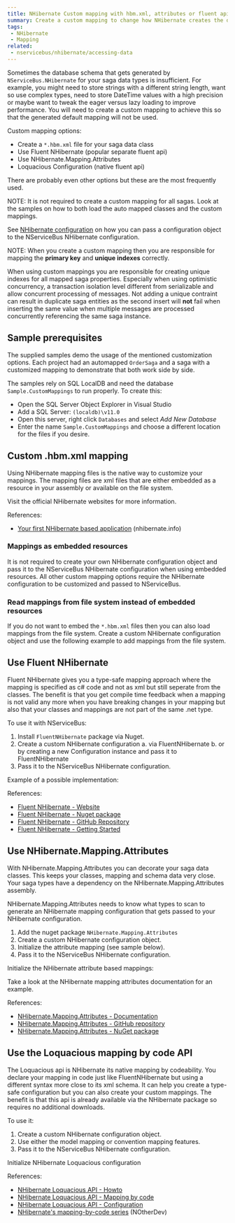 ```yaml
---
title: NHibernate Custom mapping with hbm.xml, attributes or fluent api
summary: Create a custom mapping to change how NHibernate creates the database schema using different techniques.
tags:
 - NHibernate
 - Mapping
related:
 - nservicebus/nhibernate/accessing-data
---
```



Sometimes the database schema that gets generated by `NServiceBus.NHibernate` for your saga data types is insufficient. For example, you might need to store strings with a different string length, want so use complex types, need to store DateTime values with a high precision or maybe want to tweak the eager versus lazy loading to improve performance. You will need to create a custom mapping to achieve this so that the generated default mapping will not be used.

Custom mapping options:

* Create a `*.hbm.xml` file for your saga data class
* Use Fluent NHibernate (popular separate fluent api)
* Use NHibernate.Mapping.Attributes
* Loquacious Configuration (native fluent api)

There are probably even other options but these are the most frequently used.

NOTE: It is not required to create a custom mapping for all sagas. Look at the samples on how to both load the auto mapped classes and the custom mappings. 


See [NHibernate configuration](configuration.md) on how you can pass a configuration object to the NServiceBus NHibernate configuration.

NOTE: When you create a custom mapping then you are responsible for mapping the **primary key** and **unique indexes** correctly.

When using custom mappings you are responsible for creating unique indexes for all mapped saga properties. Especially when using optimistic concurrency, a transaction isolation level different from serializable and allow concurrent processing of messages.
Not adding a unique contraint can result in duplicate saga entities as the second insert will **not** fail when inserting the same value when multiple messages are processed concurrently referencing the same saga instance.

## Sample prerequisites

The supplied samples demo the usage of the mentioned customization options. Each project had an automapped `OrderSaga` and a saga with a customized mapping to demonstrate that both work side by side.

The samples rely on SQL LocalDB and need the database `Sample.CustomMappings` to run properly. To create this:

- Open the SQL Server Object Explorer in Visual Studio
- Add a SQL Server: `(localdb)\v11.0`
- Open this server, right click `Databases` and select *Add New Database*
- Enter the name `Sample.CustomMappings` and choose a different location for the files if you desire.


## Custom .hbm.xml mapping

Using NHibernate mapping files is the native way to customize your mappings. The mapping files are xml files that are either embedded as a resource in your assembly or available on the file system.

Visit the official NHibernate websites for more information.

References:

* [Your first NHibernate based application](http://nhibernate.info/doc/tutorials/first-nh-app/your-first-nhibernate-based-application.html) (nhibernate.info)


### Mappings as embedded resources

It is not required to create your own NHibernate configuration object and pass it to the NServiceBus NHibernate configuration when using embedded resources. All other custom mapping options require the NHibernate configuration to be customized and passed to NServiceBus.


### Read mappings from file system instead of embedded resources

If you do not want to embed the `*.hbm.xml` files then you can also load mappings from the file system. Create a custom NHibernate configuration object and use the following example to add mappings from the file system.

<!-- import AddMappingsFromFilesystem -->


## Use Fluent NHibernate

Fluent NHibernate gives you a type-safe mapping approach where the mapping is specified as c# code and not as xml but still seperate from the classes. The benefit is that you get compile time feedback when a mapping is not valid any more when you have breaking changes in your mapping but also that your classes and mappings are not part of the same .net type.

To use it with NServiceBus:

1. Install `FluentNHibernate` package via Nuget.
2. Create a custom NHibernate configuration
a. via FluentNHibernate
b. or by creating a new Configuration instance and pass it to FluentNHibernate
3. Pass it to the NServiceBus NHibernate configuration.


Example of a possible implementation:

<!-- import FluentConfiguration -->

References:

* [Fluent NHibernate - Website](http://www.fluentnhibernate.org)
* [Fluent NHibernate - Nuget package](http://www.nuget.org/packages/FluentNHibernate/)
* [Fluent NHibernate - GitHub Repository](https://github.com/jagregory/fluent-nhibernate)
* [Fluent NHibernate - Getting Started](https://github.com/jagregory/fluent-nhibernate/wiki/Getting-started)


## Use NHibernate.Mapping.Attributes

With NHibernate.Mapping.Attributes you can decorate your saga data classes. This keeps your classes, mapping and schema data very close. Your saga types have a dependency on the NHibernate.Mapping.Attributes assembly.

NHibernate.Mapping.Attributes needs to know what types to scan to generate an NHibernate mapping configuration that gets passed to your NHibernate configuration.

1. Add the nuget package `NHibernate.Mapping.Attributes`
2. Create a custom NHibernate configuration object.
3. Initialize the attribute mapping (see sample below).
4. Pass it to the NServiceBus NHibernate configuration.


Initialize the NHibernate attribute based mappings:

<!-- import AttributesConfiguration -->

Take a look at the NHibernate mapping attributes documentation for an example.


References:
* [NHibernate.Mapping.Attributes - Documentation](http://nhibernate.info/doc/nhibernate-reference/mapping-attributes.html)
* [NHibernate.Mapping.Attributes - GitHub repository](https://github.com/nhibernate/NHibernate.Mapping.Attributes)
* [NHibernate.Mapping.Attributes - NuGet package](http://www.nuget.org/packages/NHibernate.Mapping.Attributes/)


## Use the Loquacious mapping by code API

The Loquacious api is NHibernate its native mapping by codeability. You declare your mapping in code just like FluentNHibernate but using a different syntax more close to its xml schema. It can help you create a type-safe configuration but you can also create your custom mappings. The benefit is that this api is already available via the NHibernate package so requires no additional downloads.

To use it:

1. Create a custom NHibernate configuration object.
2. Use either the model mapping or convention mapping features.
3. Pass it to the NServiceBus NHibernate configuration.


Initialize NHibernate Loquacious configuration

<!-- import LoquaciousConfiguration -->


References:

* [NHibernate Loquacious API - Howto](http://nhibernate.info/doc/howto/mapping/a-fully-working-skeleton-for-sexy-loquacious-nh.html)
* [NHibernate Loquacious API - Mapping by code](http://fabiomaulo.blogspot.nl/2011/04/nhibernate-32-mapping-by-code.html)
* [NHibernate Loquacious API - Configuration](http://nhibernate.info/blog/2011/01/21/loquacious-configuration-in-nhibernate-3.html)
* [NHibernate's mapping-by-code series](http://notherdev.blogspot.nl/2012/02/nhibernates-mapping-by-code-summary.html) (NOtherDev)


